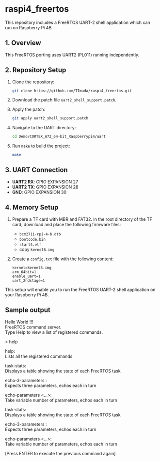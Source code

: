 # raspi4_freertos

This repository includes a FreeRTOS UART-2 shell application which can run on Raspberry Pi 4B.

## 1. Overview

This FreeRTOS porting uses UART2 (PL011) running independently.

## 2. Repository Setup

1. Clone the repository:
    ```bash
    git clone https://github.com/TImada/raspi4_freertos.git
    ```

2. Download the patch file `uart2_shell_support.patch`.

3. Apply the patch:
    ```bash
    git apply uart2_shell_support.patch
    ```

4. Navigate to the UART directory:
    ```bash
    cd Demo/CORTEX_A72_64-bit_Raspberrypi4/uart
    ```

5. Run `make` to build the project:
    ```bash
    make
    ```

## 3. UART Connection

- **UART2 RX**: GPIO EXPANSION 27
- **UART2 TX**: GPIO EXPANSION 28
- **GND**: GPIO EXPANSION 30


## 4. Memory Setup

1. Prepare a TF card with MBR and FAT32. In the root directory of the TF card, download and place the following firmware files:
    - `bcm2711-rpi-4-b.dtb`
    - `bootcode.bin`
    - `start4.elf`
    - copy `kernel8.img`

2. Create a `config.txt` file with the following content:
    ```text
    kernel=kernel8.img
    arm_64bit=1
    enable_uart=1
    uart_2ndstage=1
    ```

This setup will enable you to run the FreeRTOS UART-2 shell application on your Raspberry Pi 4B.


## Sample output
Hello World !!!                                                                                                                   
FreeRTOS command server.                                                                                                                                                               
Type Help to view a list of registered commands.                                                                                                                                       
                                                                                                                                                                                       
\> help                                                                                                                                                                                  
                                                                                                                                                                                       
help:                                                                                                                                                                                  
 Lists all the registered commands                                                                                                                                                     
                                                                                                                                                                                       
                                                                                                                                                                                       
task-stats:                                                                                                                                                                            
 Displays a table showing the state of each FreeRTOS task                                                                                                                              
                                                                                                                                                                                       
echo-3-parameters <param1> <param2> <param3>:                                                                                                                                          
 Expects three parameters, echos each in turn                                                                                                                                          
                                                                                                                                                                                       
echo-parameters <...>:                                                                                                                                                                 
 Take variable number of parameters, echos each in turn                                                                                                                                
                                                                                                                                                                                       
task-stats:                                                                                                                                                                            
 Displays a table showing the state of each FreeRTOS task                                                                                                                              
                                                                                                                                                                                       
echo-3-parameters <param1> <param2> <param3>:                                                                                                                                          
 Expects three parameters, echos each in turn                                                                                                                                          
                                                                                                                                                                                       
echo-parameters <...>:                                                                                                                                                                 
 Take variable number of parameters, echos each in turn                                                                                                                                
                                                                                                                                                                                       
[Press ENTER to execute the previous command again]                                                                                                                                                                                                  


